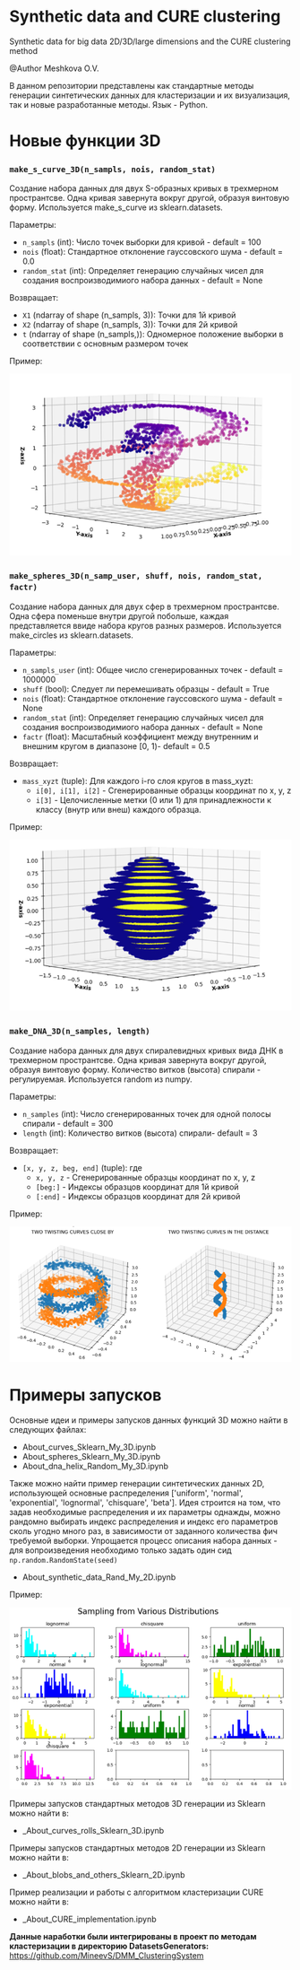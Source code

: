 # Synthetic data and CURE clustering
Synthetic data for big data 2D/3D/large dimensions and the CURE clustering method

@Author Meshkova O.V. 

В данном репозитории представлены как стандартные методы генерации синтетических данных для кластеризации и их визуализация, так и новые разработанные методы.
Язык - Python.

# Новые функции 3D

### `make_s_curve_3D(n_sampls, nois, random_stat)`

Создание набора данных для двух S-образных кривых в трехмерном пространтсве. Одна кривая завернута вокруг другой, образуя винтовую форму. Используется make_s_curve из sklearn.datasets.  

Параметры:
- `n_sampls` (int): Число точек выборки для кривой - default = 100
- `nois` (float): Стандартное отклонение гауссовского шума - default = 0.0
- `random_stat` (int): Определяет генерацию случайных чисел для создания воспроизводимиого набора данных - default = None

Возвращает:
- `X1` (ndarray of shape (n_sampls, 3)): Точки для 1й кривой
- `X2` (ndarray of shape (n_sampls, 3)): Точки для 2й кривой
- `t` (ndarray of shape (n_sampls,)): Одномерное положение выборки в соответствии с основным размером точек

Пример:

![s-curve](https://github.com/Olga-GitH/Synthetic-data---CURE/blob/main/Examples/About_curves_Sklearn_My_3D.png)

### `make_spheres_3D(n_samp_user, shuff, nois, random_stat, factr)`

Создание набора данных для двух сфер в трехмерном пространтсве. Одна сфера поменьше внутри другой побольше, каждая представляется ввиде набора кругов разных размеров. Используется make_circles из sklearn.datasets.  

Параметры:
- `n_sampls_user` (int): Общее число сгенерированных точек - default = 1000000
- `shuff` (bool): Следует ли перемешивать образцы - default = True
- `nois` (float): Стандартное отклонение гауссовского шума - default = None
- `random_stat` (int): Определяет генерацию случайных чисел для создания воспроизводимиого набора данных - default = None
- `factr` (float): Масштабный коэффициент между внутренним и внешним кругом в диапазоне [0, 1)- default = 0.5

Возвращает:
- `mass_xyzt` (tuple): Для каждого i-го слоя кругов в mass_xyzt:
  - `i[0], i[1], i[2]` - Сгенерированные образцы координат по x, y, z
  - `i[3]` - Целочисленные метки (0 или 1) для принадлежности к классу (внутр или внеш) каждого образца.

Пример:

![s-curve](https://github.com/Olga-GitH/Synthetic-data---CURE/blob/main/Examples/About_spheres_Sklearn_My_3D.png)
 
### `make_DNA_3D(n_samples, length)`

Создание набора данных для двух спиралевидных кривых вида ДНК в трехмерном пространтсве. Одна кривая завернута вокруг другой, образуя винтовую форму. Количество витков (высота) спирали - регулируемая. Используется random из numpy.

Параметры:
- `n_samples` (int): Число сгенерированных точек для одной полосы спирали - default = 300
- `length` (int): Количество витков (высота) спирали- default = 3

Возвращает:
- `[x, y, z, beg, end]` (tuple): где
  - `x, y, z` - Сгенерированные образцы координат по x, y, z
  - `[beg:]` - Индексы образцов координат для 1й кривой
  - `[:end]` - Индексы образцов координат для 2й кривой

Пример:

![s-curve](https://github.com/Olga-GitH/Synthetic-data---CURE/blob/main/Examples/About_dna_helix_Random_My_3D.png)
 

 # Примеры запусков  
Основные идеи и примеры запусков данных функций 3D можно найти в следующих файлах:
 - About_curves_Sklearn_My_3D.ipynb
 - About_spheres_Sklearn_My_3D.ipynb
 - About_dna_helix_Random_My_3D.ipynb

Также можно найти пример генерации синтетических данных 2D, использующей основные распределения ['uniform', 'normal', 'exponential', 'lognormal', 'chisquare', 'beta']. Идея строится на том, что задав необходимые распределения и их параметры однажды, можно рандомно выбирать индекс распределения и индекс его параметров сколь угодно много раз, в зависимости от заданного количества фич требуемой выборки. Упрощается процесс описания набора данных - для вопроизведения необходимо только задать один сид `np.random.RandomState(seed)`
 - About_synthetic_data_Rand_My_2D.ipynb

Пример:

![s-curve](https://github.com/Olga-GitH/Synthetic-data---CURE/blob/main/Examples/About_synthetic_data_Rand_My_2D.png)
 

Примеры запусков стандартных методов 3D генерации из Sklearn можно найти в:
 -  _About_curves_rolls_Sklearn_3D.ipynb

Примеры запусков стандартных методов 2D генерации из Sklearn можно найти в:
 -  _About_blobs_and_others_Sklearn_2D.ipynb

Пример реализации и работы с алгоритмом кластеризации CURE можно найти в:
 - _About_CURE_implementation.ipynb



**Данные наработки были интегрированы в проект по методам кластеризации в директорию DatasetsGenerators:**
https://github.com/MineevS/DMM_ClusteringSystem
